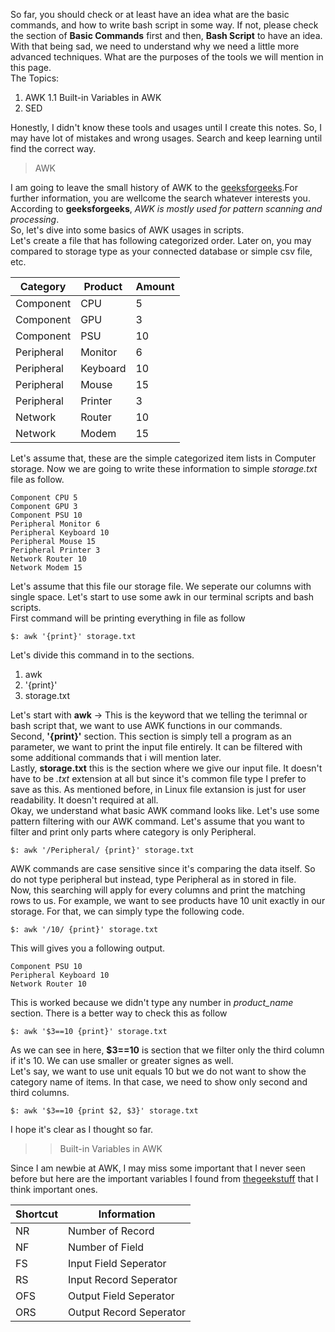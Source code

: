 So far, you should check or at least have an idea what are the basic commands, and how to write bash script in some way. If not, please check the section of __Basic Commands__ first and then, __Bash Script__ to have an idea.<br>
With that being sad, we need to understand why we need a little more advanced techniques. What are the purposes of the tools we will mention in this page.<br>
The Topics:
1. AWK
1.1 Built-in Variables in AWK
1. SED

Honestly, I didn't know these tools and usages until I create this notes. So, I may have lot of mistakes and wrong usages. Search and keep learning until find the correct way.

> AWK

I am going to leave the small history of AWK to the [geeksforgeeks](https://www.geeksforgeeks.org/awk-command-unixlinux-examples/#:~:text=Awk%20is%20mostly%20used%20for,Aho%2C%20Weinberger%2C%20and%20Kernighan.).For further information, you are wellcome the search whatever interests you. According to __geeksforgeeks__, _AWK is mostly used for pattern scanning and processing_.<br>
So, let's dive into some basics of AWK usages in scripts.<br>
Let's create a file that has following categorized order. Later on, you may compared to storage type as your connected database or simple csv file, etc.

|Category|Product|Amount
|---|---|---
|Component|CPU|5
|Component|GPU|3
|Component|PSU|10
|Peripheral|Monitor|6
|Peripheral|Keyboard|10
|Peripheral|Mouse|15
|Peripheral|Printer|3
|Network|Router|10
|Network|Modem|15

Let's assume that, these are the simple categorized item lists in Computer storage. Now we are going to write these information to simple _storage.txt_ file as follow.

    Component CPU 5
    Component GPU 3
    Component PSU 10
    Peripheral Monitor 6
    Peripheral Keyboard 10
    Peripheral Mouse 15
    Peripheral Printer 3
    Network Router 10
    Network Modem 15

Let's assume that this file our storage file. We seperate our columns with single space. Let's start to use some awk in our terminal scripts and bash scripts.<br>
First command will be printing everything in file as follow

    $: awk '{print}' storage.txt

Let's divide this command in to the sections.
1. awk
1. '{print}'
1. storage.txt

Let's start with __awk__ → This is the keyword that we telling the terimnal or bash script that, we want to use AWK functions in our commands.<br>
Second, __'{print}'__ section. This section is simply tell a program as an parameter, we want to print the input file entirely. It can be filtered with some additional commands that i will mention later.<br>
Lastly, __storage.txt__ this is the section where we give our input file. It doesn't have to be _.txt_ extension at all but since it's common file type I prefer to save as this. As mentioned before, in Linux file extansion is just for user readability. It doesn't required at all.<br>
Okay, we understand what basic AWK command looks like. Let's use some pattern filtering with our AWK command. Let's assume that you want to filter and print only parts where category is only Peripheral.

    $: awk '/Peripheral/ {print}' storage.txt

AWK commands are case sensitive since it's comparing the data itself. So do not type peripheral but instead, type Peripheral as in stored in file.<br>
Now, this searching will apply for every columns and print the matching rows to us. For example, we want to see products have 10 unit exactly in our storage. For that, we can simply type the following code.

    $: awk '/10/ {print}' storage.txt

This will gives you a following output.

    Component PSU 10
    Peripheral Keyboard 10
    Network Router 10

This is worked because we didn't type any number in _product_name_ section. There is a better way to check this as follow

    $: awk '$3==10 {print}' storage.txt

As we can see in here, __$3==10__ is section that we filter only the third column if it's 10. We can use smaller or greater signes as well.<br>
Let's say, we want to use unit equals 10 but we do not want to show the category name of items. In that case, we need to show only second and third columns.

    $: awk '$3==10 {print $2, $3}' storage.txt

I hope it's clear as I thought so far.

>> Built-in Variables in AWK

Since I am newbie at AWK, I may miss some important that I never seen before but here are the important variables I found from [thegeekstuff](https://www.thegeekstuff.com/2010/01/8-powerful-awk-built-in-variables-fs-ofs-rs-ors-nr-nf-filename-fnr/) that I think important ones.

|Shortcut|Information
|--- |---
|NR | Number of Record
|NF | Number of Field
|FS | Input Field Seperator
|RS | Input Record Seperator
|OFS | Output Field Seperator
|ORS | Output Record Seperator